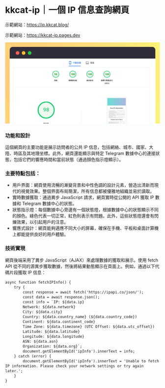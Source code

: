 # kkcat-ip｜一個 IP 信息查詢網頁
示範網站：https://ip.kkcat.blog/

示範網站：https://kkcat-ip.pages.dev

![](https://raw.githubusercontent.com/KKKKKCAT/kkcat-ip/main/kkcat-ip.png)

### 功能和設計
這個網頁的主要功能是展示訪問者的公共 IP 信息，包括網絡、城市、國家、大陸、時區及其地理坐標。此外，網頁還能顯示與特定 Telegram 數據中心的連接狀態，包括它們的響應時間和當前狀態（通過顏色指示燈顯示）。

### 主要特點包括：

- 用戶界面：網頁使用流暢的漸變背景和中性色調的設計元素，營造出清新而現代的視覺效果。整個界面布局簡潔，所有信息都被優雅地組織並易於讀取。
- 實時數據獲取：通過異步 JavaScript 請求，網頁實時從公開的 API 獲取 IP 數據和 Telegram 數據中心的狀態。
- 狀態指示燈：每個數據中心旁邊有一個狀態燈，根據數據中心的狀態顯示不同的顏色。綠色代表一切正常，紅色則表示有問題。此外，這些狀態燈還會有閃爍效果，以引起用戶的注意。
- 響應式設計：網頁能夠適應不同大小的屏幕，確保在手機、平板和桌面計算機上都能提供良好的用戶體驗。

### 技術實現
網頁後端采用了異步 JavaScript（AJAX）來處理數據的獲取和展示。使用 fetch API 從不同的源異步獲取數據，然後將結果動態顯示在頁面上。例如，通過以下代碼片段獲取 IP 信息：
```
async function fetchIPInfo() {
    try {
        const response = await fetch('https://ipapi.co/json/');
        const data = await response.json();
        const info = `IP: ${data.ip}
        Network: ${data.network}
        City: ${data.city}
        Country: ${data.country_name} (${data.country_code})
        Continent: ${data.continent_code}
        Time Zone: ${data.timezone} (UTC Offset: ${data.utc_offset})
        Latitude: ${data.latitude}
        Longitude: ${data.longitude}
        ASN: ${data.asn}
        Organization: ${data.org}`;
        document.getElementById('ipInfo').innerText = info;
    } catch (error) {
        document.getElementById('ipInfo').innerText = 'Unable to fetch IP information. Please check your network settings or try again later.';
    }
}

```

